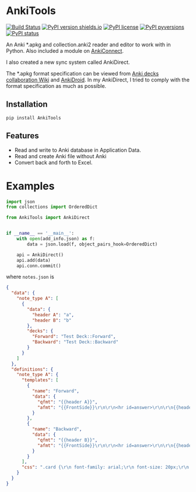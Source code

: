 # AnkiTools

[![Build Status](https://travis-ci.org/patarapolw/AnkiTools.svg?branch=master)](https://travis-ci.org/patarapolw/AnkiTools)
[![PyPI version shields.io](https://img.shields.io/pypi/v/AnkiTools.svg)](https://pypi.python.org/pypi/AnkiTools/)
[![PyPI license](https://img.shields.io/pypi/l/AnkiTools.svg)](https://pypi.python.org/pypi/AnkiTools/)
[![PyPI pyversions](https://img.shields.io/pypi/pyversions/AnkiTools.svg)](https://pypi.python.org/pypi/AnkiTools/)
[![PyPI status](https://img.shields.io/pypi/status/AnkiTools.svg)](https://pypi.python.org/pypi/AnkiTools/)

An Anki *.apkg and collection.anki2 reader and editor to work with in Python. Also included a module on [AnkiConnect](https://github.com/FooSoft/anki-connect).

I also created a new sync system called AnkiDirect.

The \*.apkg format specification can be viewed from [Anki decks collaboration Wiki](http://decks.wikia.com/wiki/Anki_APKG_format_documentation) and [AnkiDroid](https://github.com/ankidroid/Anki-Android/wiki/Database-Structure). In my AnkiDirect, I tried to comply with the format specification as much as possible.

## Installation

```commandline
pip install AnkiTools
```

## Features

- Read and write to Anki database in Application Data.
- Read and create Anki file without Anki
- Convert back and forth to Excel.

# Examples

```python
import json
from collections import OrderedDict

from AnkiTools import AnkiDirect


if __name__ == '__main__':
    with open(add_info.json) as f:
        data = json.load(f, object_pairs_hook=OrderedDict)

    api = AnkiDirect()
    api.add(data)
    api.conn.commit()
```
where `notes.json` is

```json
{
  "data": {
    "note_type A": [
      {
        "data": {
          "header A": "a",
          "header B": "b"
        },
        "decks": {
          "Forward": "Test Deck::Forward",
          "Backward": "Test Deck::Backward"
        }
      }
    ]
  },
  "definitions": {
    "note_type A": {
      "templates": [
        {
          "name": "Forward",
          "data": {
            "qfmt": "{{header A}}",
            "afmt": "{{FrontSide}}\r\n\r\n<hr id=answer>\r\n\r\n{{header B}}"
          }
        },
        {
          "name": "Backward",
          "data": {
            "qfmt": "{{header B}}",
            "afmt": "{{FrontSide}}\r\n\r\n<hr id=answer>\r\n\r\n{{header A}}"
          }
        }
      ],
      "css": ".card {\r\n font-family: arial;\r\n font-size: 20px;\r\n text-align: center;\r\n color: black;\r\n background-color: white;\r\n}\r\n"
    }
  }
}
```
